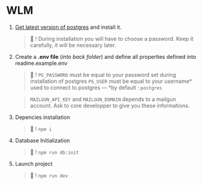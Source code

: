 # WLM

1.  [Get latest version of postgres](https://www.enterprisedb.com/downloads/postgres-postgresql-downloads) and install it.

    > :rice: !
    > During installation you will have to choose a password. Keep it carefully, it will be necessary later.

2.  Create a **.env file** (_into back folder_) and define all properties defined into readme.example.env

    > :rice_ball: !
    > `PG_PASSWORD` must be equal to your password set during installation of postgres
    > `PG_USER` must be equal to your username* used to connect to postgres — *by default : `postgres`

    > `MAILGUN_API_KEY` and `MAILGUN_DOMAIN` depends to a mailgun account. Ask to core developper to give you these informations.

3.  Depencies installation

    > :rice_cracker: !
    > `npm i`

4.  Database Initialization
    > :fish_cake: !
    > `npm run db:init`
5.  Launch project
    > :ramen: !
    > `npm run dev`
